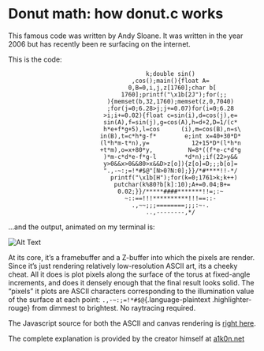 
Donut math: how donut.c works
=============================

This famous code was written by Andy Sloane.
It was written in the year 2006 but has recently been re surfacing on the internet.

This is the code:

``` {style="font-size: 10pt;"}
                                       k;double sin()
                                   ,cos();main(){float A=
                                  0,B=0,i,j,z[1760];char b[
                                1760];printf("\x1b[2J");for(;;
                            ){memset(b,32,1760);memset(z,0,7040)
                            ;for(j=0;6.28>j;j+=0.07)for(i=0;6.28
                           >i;i+=0.02){float c=sin(i),d=cos(j),e=
                           sin(A),f=sin(j),g=cos(A),h=d+2,D=1/(c*
                           h*e+f*g+5),l=cos      (i),m=cos(B),n=s\
                          in(B),t=c*h*g-f*        e;int x=40+30*D*
                          (l*h*m-t*n),y=            12+15*D*(l*h*n
                          +t*m),o=x+80*y,          N=8*((f*e-c*d*g
                           )*m-c*d*e-f*g-l        *d*n);if(22>y&&
                           y>0&&x>0&&80>x&&D>z[o]){z[o]=D;;;b[o]=
                           ".,-~:;=!*#$@"[N>0?N:0];}}/*#****!!-*/
                             printf("\x1b[H");for(k=0;1761>k;k++)
                              putchar(k%80?b[k]:10);A+=0.04;B+=
                               0.02;}}/*****####*******!!=;:~
                                 ~::==!!!**********!!!==::-
                                   .,~~;;;========;;;:~-.
                                       ..,--------,*/
```

…and the output, animated on my terminal is:

![Alt Text](https://media.giphy.com/media/4ampCUXWkDITsLmRj9/giphy.gif)

At its core, it’s a framebuffer and a Z-buffer into which the pixels are render. Since it’s just rendering relatively low-resolution ASCII art, its a cheeky
 cheat. All it does is plot pixels along the surface of the
torus at fixed-angle increments, and does it densely enough that the
final result looks solid. The “pixels” it plots are ASCII characters
corresponding to the illumination value of the surface at each point:
`.,-~:;=!*#$@`{.language-plaintext .highlighter-rouge} from dimmest to
brightest. No raytracing required.



The Javascript source for both the ASCII and canvas rendering is [right
here](https://www.a1k0n.net/js/donut.js).

The complete explanation is provided by the creator himself at [a1k0n.net](https://www.a1k0n.net/2011/07/20/donut-math.html)
